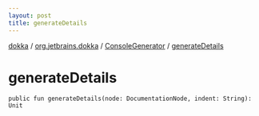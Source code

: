 ```yaml
---
layout: post
title: generateDetails
---
```

[dokka](../../index.md) / [org.jetbrains.dokka](../index.md) / [ConsoleGenerator](index.md) / [generateDetails](generateDetails.md)

# generateDetails

```
public fun generateDetails(node: DocumentationNode, indent: String): Unit
```

